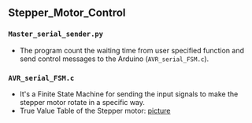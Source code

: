 ## Stepper_Motor_Control
### `Master_serial_sender.py`
- The program count the waiting time from user specified function and send control messages to the Arduino (`AVR_serial_FSM.c`).
### `AVR_serial_FSM.c`
- It's a Finite State Machine for sending the input signals to make the stepper motor rotate in a specific way.
- True Value Table of the Stepper motor: [picture](./step-true-value.png)

